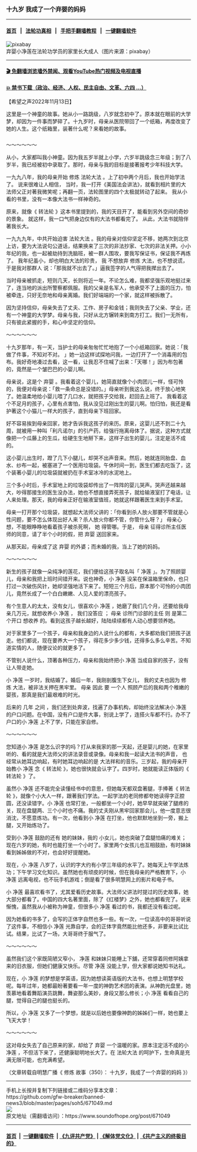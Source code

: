 ### 十九岁 我成了一个弃婴的妈妈
------------------------

#### [首页](https://github.com/gfw-breaker/banned-news3/blob/master/README.md) &nbsp;&nbsp;|&nbsp;&nbsp; [法轮功真相](https://github.com/begood0513/basic/blob/master/README.md)  &nbsp;&nbsp;|&nbsp;&nbsp; [手把手翻墙教程](https://github.com/gfw-breaker/guides/wiki)  &nbsp;&nbsp;|&nbsp;&nbsp; [一键翻墙软件](https://github.com/gfw-breaker/nogfw/blob/master/README.md)  



<div><img alt="pixabay" src="https://img.soundofhope.org/2022-11/1668367513914.jpg"/>
<br/><figcaption class="caption">
 弃婴小净莲在法轮功学员的家里长大成人（图片来源：pixabay）
</figcaption></div><hr/>

#### [ 🎬  免翻墙浏览墙外禁闻、观看YouTube热门视频及电视直播](https://github.com/gfw-breaker/HelloWorld)

#### [ 💥  禁书下载（政治、经济、人权、民主自由、文革、六四 ...）](https://github.com/gfw-breaker/books/blob/master/README.md)

<div><div class="Content__Wrapper sc-1bvya0-0 elmmKw article_body" itemprop="articleBody">
 <div id="post_place_1">
 </div>
 <p class="meta-top">
  <span class="meta">
   【希望之声2022年11月13日】
  </span>
 </p>
 <p style="border:none;margin-bottom:24px">
  <w:sdt id="-2057537300" sdttag="goog_rdk_11">
   这里是一个神童的故事。她从小一路跳级，八岁就念初中了。原本就在眼前的大学梦，却因为一件事而梦碎了。十九岁时，母亲从医院带回了一个纸箱，再度改变了她的人生。这个纸箱里，装著什么呢？来看她的故事。
  </w:sdt>
 </p>
 <p>
  <w:sdt id="-2057537299" sdttag="goog_rdk_12">
   ～～～～～～
  </w:sdt>
 </p>
 <p>
  <w:sdt id="-2057537298" sdttag="goog_rdk_13">
   从小，大家都叫我小神童。因为我五岁半就上小学，六岁半跳级念三年级；到了八岁半，我已经被初中录取了。那时，母亲与我的目标是接著报考少年科技大学。
  </w:sdt>
 </p>
 <p>
  <w:sdt id="-2057537297" sdttag="goog_rdk_14">
  </w:sdt>
  <w:sdt id="-2057537296" sdttag="goog_rdk_15">
   一九九八年，我的母亲开始
   <ok href="/term/554195">
    修炼
   </ok>
   <ok href="/term/8055">
    法轮大法
   </ok>
   。上了初中两个月后，我也开始学法了。
  </w:sdt>
  <w:sdt id="-2057537295" sdttag="goog_rdk_16">
   说来很难让人相信，
  </w:sdt>
  <w:sdt id="-2057537294" sdttag="goog_rdk_17">
   当时，我一打开《美国法会讲法》，就看到相片里的大法师父正对著我微笑呢；再翻一页，法轮图里的四个太极就转动了起来。
  </w:sdt>
  <w:sdt id="-2057537293" sdttag="goog_rdk_18">
   我从小看的书里，没有一本像大法书一样神奇的。
  </w:sdt>
 </p>
 <p>
  <w:sdt id="-2057537292" sdttag="goog_rdk_19">
   原来，就像《
   <ok href="/term/4799">
    转法轮
   </ok>
   》这本书里提到的，我的天目开了，能看到另外空间的奇妙的景象。
  </w:sdt>
  <w:sdt id="-2057537291" sdttag="goog_rdk_20">
   就这样，我一口气把身边仅有的大法书都看完了。
  </w:sdt>
  <w:sdt id="-2057537290" sdttag="goog_rdk_21">
   从此，大法书就陪伴著我长大。
  </w:sdt>
 </p>
 <p>
  <w:sdt id="-2057537289" sdttag="goog_rdk_22">
   一九九九年，中共开始迫害
   <ok href="/term/8055">
    法轮大法
   </ok>
   。我的母亲对信仰坚定不移，她两次到北京上访，要为大法说句公道话，结果换来了三次的非法抄家、七次的非法关押。小小年纪的我，也一起被劫持到洗脑班，被一群人围攻，要我写保证书，保证我不再炼了。
  </w:sdt>
  <w:sdt id="-2057537288" sdttag="goog_rdk_23">
   我年纪虽小，却也明白大法的珍贵，
  </w:sdt>
  <w:sdt id="-2057537287" sdttag="goog_rdk_24">
   我
  </w:sdt>
  <w:sdt id="-2057537286" sdttag="goog_rdk_25">
   不想放弃
   <ok href="/term/554195">
    修炼
   </ok>
   大法，也不想说谎，于是我对那群人
  </w:sdt>
  <w:sdt id="-2057537285" sdttag="goog_rdk_26">
   说：「那我就不出去了。」逼我签字的人气得把我撵出去了。
  </w:sdt>
 </p>
 <p>
  <w:sdt id="-2057537284" sdttag="goog_rdk_27">
   当时母亲被抓走，短则几天，长则将近一年。不论怎么难，我都坚强乐观地挺过来了，连当地的派出所警察都佩服。我的父亲是名军人，他承受不了上面的压力，怕被牵连，只好无奈地和母亲离婚。我们好端端的一个家，就这样被拆散了。
  </w:sdt>
 </p>
 <p>
  <w:sdt id="-2057537283" sdttag="goog_rdk_28">
   因为坚持信仰，母亲失去了丈夫、工作、房子和金钱；我则失去了父亲、学业，还有一个神童的大学梦。母亲与我，只好从北方辗转来到南方打工。我们一无所有，只有彼此紧握的手，和心中坚定的信仰。
  </w:sdt>
 </p>
 <p>
  ～～～～～～
 </p>
 <p>
  <w:sdt id="-2057537282" sdttag="goog_rdk_29">
   十九岁那年，有一天，当护士的母亲匆匆忙忙地抱了一个小纸箱回家。她说：「我做了件事，不知对不对。
  </w:sdt>
  <w:sdt id="-2057537281" sdttag="goog_rdk_30">
   」她一边这样试探地问我，一边打开了一个消毒用的包布。我好奇地凑过去看，这一看，让我忍不住喊了出来：「天哪！」因为布包著的，竟然是一个皱巴巴的小婴儿啊。
  </w:sdt>
 </p>
 <p>
  <w:sdt id="-2057537280" sdttag="goog_rdk_31">
   母亲说，这是个
   <ok href="/term/34236">
    弃婴
   </ok>
   。我看着这个婴儿，她简直就像个小肉团儿一样，怪可怜的，我便对母亲说：「救一条命总是没错的。」母亲听到我这么说，终于放心地笑了。她温柔地给小婴儿喂了几口水，就把孩子交给我，赶回去上班了。
  </w:sdt>
  <w:sdt id="-2057537279" sdttag="goog_rdk_32">
   我看着这个不足月的孩子，心里有点害怕，我从没见过刚出生的婴儿啊。怕归怕，我还是看护著这个小猫儿一样大的孩子，直到母亲下班回家。
  </w:sdt>
 </p>
 <p>
  <w:sdt id="-2057537278" sdttag="goog_rdk_33">
   好不容易挨到母亲回家，她才告诉我这孩子的来历。原来，这婴儿还不到二十九周，就被用一种叫「利凡诺尔」的引产药，给强行拖离母体了。据说，这种方式就像把一个瓜藤上的生瓜，给硬生生地掰下来，这样子出生的婴儿，注定是活不成的。
  </w:sdt>
 </p>
 <p>
  <w:sdt id="-2057537277" sdttag="goog_rdk_34">
   这小婴儿出生时，蹬了几下小腿儿，却哭不出声音来。然后，她就连同胎盘、血水、纱布一起，被塞进了一个医用垃圾袋。午休时间一到，医生们都去吃饭了，这个装著小婴儿的垃圾袋就被扔在手术室冰冷的水泥地上。
  </w:sdt>
 </p>
 <p>
  <w:sdt id="-2057537276" sdttag="goog_rdk_35">
   三个多小时后，手术室地上的垃圾袋却传出了一阵阵的婴儿哭声。哭声还越来越大，吵得那接生的医生没办法，她也不想直接弄死孩子，就给输液室打了电话，让人来处理。那天，我的母亲正好在输液室值班，她就这样跟著医生来到手术室。
  </w:sdt>
 </p>
 <p>
  <w:sdt id="-2057537275" sdttag="goog_rdk_36">
   母亲一打开那个垃圾袋，就想起大法师父讲的：「你看到杀人放火那要不管就是心性问题，要不怎么体现出好人来？杀人放火你都不管，你管什么呀？」
  </w:sdt>
  <w:sdt id="-2057537274" sdttag="goog_rdk_37">
   母亲心
  </w:sdt>
  <w:sdt id="-2057537273" sdttag="goog_rdk_38">
   想，不能眼睁睁地看着孩子被杀死啊，
  </w:sdt>
  <w:sdt id="-2057537272" sdttag="goog_rdk_39">
   她
  </w:sdt>
  <w:sdt id="-2057537271" sdttag="goog_rdk_40">
   得管哪。于是，
  </w:sdt>
  <w:sdt id="-2057537270" sdttag="goog_rdk_41">
   母亲
  </w:sdt>
  <w:sdt id="-2057537269" sdttag="goog_rdk_42">
   征得诊所主任医师的同意，请了半个小时的假，把
   <ok href="/term/34236">
    弃婴
   </ok>
   送回家来。
  </w:sdt>
 </p>
 <p>
  <w:sdt id="-2057537268" sdttag="goog_rdk_43">
   从那天起，母亲成了这
   <ok href="/term/34236">
    弃婴
   </ok>
   的外婆；而未婚的我，当上了她的妈妈。
  </w:sdt>
 </p>
 <p>
  ～～～～～～
 </p>
 <p>
  <w:sdt id="-2057537267" sdttag="goog_rdk_44">
   新生的孩子就像一朵纯净的莲花，我们便给这孩子取名叫「
   <ok href="/term/807036">
    净莲
   </ok>
   」。为了照顾婴儿，母亲和我把上班时间错开来。说也神奇，小
   <ok href="/term/807036">
    净莲
   </ok>
   没呆在保温箱里保命，也只打过一次破伤风针，她却坚强地活下来了。短短三个月后，原本那个可怜的小肉团儿，竟然长成了一个白白嫩嫩、人见人爱的漂亮孩子。
  </w:sdt>
 </p>
 <p>
  <w:sdt id="-2057537266" sdttag="goog_rdk_45">
   有个生意人的太太，没有女儿，很喜欢小
   <ok href="/term/807036">
    净莲
   </ok>
   ，她磨了我们几个月，还要给我母亲几万元，就想收养小
   <ok href="/term/807036">
    净莲
   </ok>
   ，
  </w:sdt>
  <w:sdt id="-2057537265" sdttag="goog_rdk_46">
   我们没答应
  </w:sdt>
  <w:sdt id="-2057537264" sdttag="goog_rdk_47">
   ；
  </w:sdt>
  <w:sdt id="-2057537263" sdttag="goog_rdk_48">
   母亲
  </w:sdt>
  <w:sdt id="-2057537262" sdttag="goog_rdk_49">
   诊所门诊部的主任
  </w:sdt>
  <w:sdt id="-2057537261" sdttag="goog_rdk_50">
   则
  </w:sdt>
  <w:sdt id="-2057537260" sdttag="goog_rdk_51">
   是第二个开口
  </w:sdt>
  <w:sdt id="-2057537259" sdttag="goog_rdk_52">
   想收养
  </w:sdt>
  <w:sdt id="-2057537258" sdttag="goog_rdk_53">
   的。看到这孩子越长越好，陆陆续续都有人动心想要领养她。
  </w:sdt>
 </p>
 <p>
  <w:sdt id="-2057537257" sdttag="goog_rdk_54">
   对于家里多了一个孩子，母亲和我身边的人说什么的都有，大多都劝我们把孩子送走。他们都说，现在要养大一个孩子，得花多少多少钱，还得多么多么辛苦。不知道实情的人，随便议论的就更多了。
  </w:sdt>
 </p>
 <p>
  <w:sdt id="-2057537256" sdttag="goog_rdk_55">
   不管别人说什么，顶著各种压力，母亲和我始终把小
   <ok href="/term/807036">
    净莲
   </ok>
   当成自家的孩子，没有让人带走她。
  </w:sdt>
 </p>
 <p>
  <w:sdt id="-2057537255" sdttag="goog_rdk_56">
   小
   <ok href="/term/807036">
    净莲
   </ok>
   一岁时，我结婚了。婚后一年，我刚剖腹生下女儿，
  </w:sdt>
  <w:sdt id="-2057537254" sdttag="goog_rdk_57">
   我的丈夫也因为
   <ok href="/term/554195">
    修炼
   </ok>
   大法，被非法关押在黑牢里。
  </w:sdt>
  <w:sdt id="-2057537253" sdttag="goog_rdk_58">
   母亲
  </w:sdt>
  <w:sdt id="-2057537252" sdttag="goog_rdk_59">
   因此
  </w:sdt>
  <w:sdt id="-2057537251" sdttag="goog_rdk_60">
   要
  </w:sdt>
  <w:sdt id="-2057537250" sdttag="goog_rdk_61">
   一个人
  </w:sdt>
  <w:sdt id="-2057537249" sdttag="goog_rdk_62">
   照顾产后的我和两个稚嫩的婴孩，那真是我们最艰难的时光。
  </w:sdt>
 </p>
 <p>
  <w:sdt id="-2057537248" sdttag="goog_rdk_63">
   后来的
  </w:sdt>
  <w:sdt id="-2057537247" sdttag="goog_rdk_64">
   几年
  </w:sdt>
  <w:sdt id="-2057537246" sdttag="goog_rdk_65">
   之间
  </w:sdt>
  <w:sdt id="-2057537245" sdttag="goog_rdk_66">
   ，我们还到处奔波，找遍了办事机构，却始终没法解决小
   <ok href="/term/807036">
    净莲
   </ok>
   的户口问题。在中国，没有户口是件大事，别说上学了，连搭火车都不行。办不了户口的小
   <ok href="/term/807036">
    净莲
   </ok>
   上不了学，只能在家自修。
  </w:sdt>
 </p>
 <p>
  ～～～～～～
 </p>
 <p>
  <w:sdt id="-2057537244" sdttag="goog_rdk_67">
   您知道小
   <ok href="/term/807036">
    净莲
   </ok>
   是怎么识字的吗？打从来我家的那一天起，还是婴儿的她，在家里听的、看的就是大法师父的讲法录音或录像。母亲和我一起读大法书的声音，
  </w:sdt>
  <w:sdt id="-2057537243" sdttag="goog_rdk_68">
   也经常从她耳边响起，有时她耳边响起的是
  </w:sdt>
  <w:sdt id="-2057537242" sdttag="goog_rdk_69">
   大法祥和的音乐。三岁起，我的母亲开始教小
   <ok href="/term/807036">
    净莲
   </ok>
   念《
   <ok href="/term/4799">
    转法轮
   </ok>
   》，她也很快就会认字了。四岁时，她就能读正体版的《
   <ok href="/term/4799">
    转法轮
   </ok>
   》了。
  </w:sdt>
 </p>
 <p>
  <w:sdt id="-2057537241" sdttag="goog_rdk_70">
   虽然小
   <ok href="/term/807036">
    净莲
   </ok>
   还不能完全读懂经书中的意思，但她每天都双盘著腿，手捧著《
   <ok href="/term/4799">
    转法轮
   </ok>
   》，就像个小大人一样，跟著我们学法。一起学法的老同修都夸她读得字正腔圆，还没读错字。小
   <ok href="/term/807036">
    净莲
   </ok>
   也常打坐，一般都坐一个小时，她早早就突破了腿疼的关，现在盘腿两、三个小时也不痛。我的丈夫刚从黑牢回家那会儿，他一度意志很消沈，不愿意炼功。有一次，他看到小
   <ok href="/term/807036">
    净莲
   </ok>
   在打坐，他也默默地坐到一旁，搬上腿，又开始炼功了。
  </w:sdt>
 </p>
 <p>
  <w:sdt id="-2057537240" sdttag="goog_rdk_71">
   受到小
   <ok href="/term/807036">
    净莲
   </ok>
   鼓励的还有
  </w:sdt>
  <w:sdt id="-2057537239" sdttag="goog_rdk_72">
   她的妹妹，我的
  </w:sdt>
  <w:sdt id="-2057537238" sdttag="goog_rdk_73">
   小女儿，她也突破了盘腿怕痛的难关；现在六岁的她，有时也能打坐一个小时了。家里两个女孩儿也互相鼓励，有时妹妹看到姊姊做的不对，也会好好提醒她。
  </w:sdt>
 </p>
 <p>
  <w:sdt id="-2057537237" sdttag="goog_rdk_74">
   现在，小
   <ok href="/term/807036">
    净莲
   </ok>
   八岁了，认识的字大约有小学三年级的水平了。她每天上午学法炼功；下午学习文化知识。虽然她也有顽皮的时候，但在我母亲的严格教育下，小
   <ok href="/term/807036">
    净莲
   </ok>
   远离电视，也不玩手机游戏；倒是看了很多明慧网上的影片和电子书。
  </w:sdt>
 </p>
 <p>
  <w:sdt id="-2057537236" sdttag="goog_rdk_75">
   小
   <ok href="/term/807036">
    净莲
   </ok>
   最喜欢看书了，尤其爱看历史故事。大法师父讲法时提过的历史故事，她大部分都看了。中国的四大名著里面，除了《红楼梦》之外，她也都看完了。说来惭愧，虽然我从小被称为神童，但很多小
   <ok href="/term/807036">
    净莲
   </ok>
   看过的书，我都还没有看过呢。
  </w:sdt>
 </p>
 <p>
  <w:sdt id="-2057537235" sdttag="goog_rdk_76">
   因为她看的书多了，会写的正体字自然也多一些。有一次，一位读高中的哥哥听说了这件事，不相信小
   <ok href="/term/807036">
    净莲
   </ok>
   光靠自学，会的正体字竟然能比他还多，非要来比试比试。结果，比试了一场，大哥哥终于服气了。
  </w:sdt>
 </p>
 <p>
  ～～～～～～
 </p>
 <p>
  <w:sdt id="-2057537234" sdttag="goog_rdk_77">
   虽然我们这个家既简陋又窄小，
   <ok href="/term/807036">
    净莲
   </ok>
   和妹妹只能睡上下舖，还常穿着同修阿姨拿来的旧衣服，但她们健康又快乐。尽管
   <ok href="/term/807036">
    净莲
   </ok>
   没能上学，但大家都说她知书达礼。
  </w:sdt>
 </p>
 <p>
  <w:sdt id="-2057537233" sdttag="goog_rdk_78">
   现在，小
   <ok href="/term/807036">
    净莲
   </ok>
   的梦想是学英语，因为她想读英语版的大法书，也想上明慧学校呢。每年过年，她都最盼著要看一年一度的神韵艺术团的表演。从神韵光盘里，她羡慕地看着舞蹈演员跳舞，舞姿那么美妙，身段又那么修长；小
   <ok href="/term/807036">
    净莲
   </ok>
   看看自己的腿，觉得自己的腿也挺长的。
  </w:sdt>
 </p>
 <p>
  <w:sdt id="-2057537232" sdttag="goog_rdk_79">
   所以，小
   <ok href="/term/807036">
    净莲
   </ok>
  </w:sdt>
  <w:sdt id="-2057537231" sdttag="goog_rdk_80">
   又多了一个梦想，就是以后她也要像神韵的姊姊们一样，她也要上飞天大学！
  </w:sdt>
 </p>
 <p>
  ～～～～～～
 </p>
 <p>
  <w:sdt id="-2057537229" sdttag="goog_rdk_82">
   这对母女失去了自己原来的家，却给了
   <ok href="/term/34236">
    弃婴
   </ok>
   一个温暖的家。原本注定活不成的小
   <ok href="/term/807036">
    净莲
   </ok>
   ，不但活下来了，还健康聪明地长大了。在
   <ok href="/term/8055">
    法轮大法
   </ok>
   的呵护下，生命真是充满无限可能，也充满希望。
  </w:sdt>
 </p>
 <p>
  <w:sdt id="-2057537228" sdttag="goog_rdk_83">
   （文章转载自明慧广播《
   <ok href="/term/554195">
    修炼
   </ok>
   故事（350）：
   <ok href="https://www.mhradio.org/showprogram/14922.html">
    十九岁，我成了一个弃婴的妈妈
   </ok>
   》）
  </w:sdt>
 </p>
</div>
</div>
<hr/>
手机上长按并复制下列链接或二维码分享本文章：<br/>
https://github.com/gfw-breaker/banned-news3/blob/master/pages/soh5/671049.md <br/>
<a href='https://github.com/gfw-breaker/banned-news3/blob/master/pages/soh5/671049.md'><img src='https://github.com/gfw-breaker/banned-news3/blob/master/pages/soh5/671049.md.png'/></a> <br/>
原文地址（需翻墙访问）：https://www.soundofhope.org/post/671049


------------------------
#### [首页](https://github.com/gfw-breaker/banned-news3/blob/master/README.md) &nbsp;|&nbsp; [一键翻墙软件](https://github.com/gfw-breaker/nogfw/blob/master/README.md) &nbsp;| [《九评共产党》](https://github.com/gfw-breaker/9ping.md/blob/master/README.md#九评之一评共产党是什么) | [《解体党文化》](https://github.com/gfw-breaker/jtdwh.md/blob/master/README.md) | [《共产主义的终极目的》](https://github.com/gfw-breaker/gczydzjmd.md/blob/master/README.md)


<img src='http://gfw-breaker.win/banned-news3/pages/soh5/671049.md' width='0px' height='0px'/>